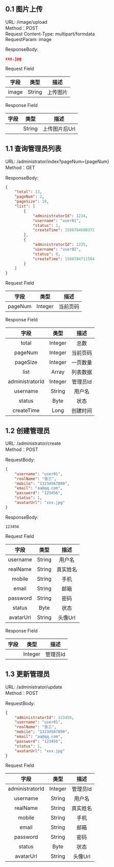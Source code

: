 ## 0.1 图片上传

URL: /image/upload  
Method：POST  
Request Content-Type: multipart/formdata  
RequestParam: image  

ResponseBody:  
```json
xxx.jpg
```

Request Field  

| 字段     |     类型 |   描述   | 
| :--------------: | :--------:| :------: |
| image   | String   | 上传图片    |

Response Field  

| 字段     |     类型 |   描述   | 
| :--------------: | :--------:| :------: |
|    | String   | 上传图片后Url    |

## 1.1 查询管理员列表

URL: /administrator/index?pageNum={pageNum}  
Method：GET  

ResponseBody:  
```json
{
    "total": 13,
    "pageNum": 2,
    "pageSize": 10,
    "list": [
        {
            "administratorId": 1234,
            "username": "user01",
            "status": 1,
            "createTime": 1580784600372
        },
        {
            "administratorId": 1235,
            "username": "user02",
            "status": 0,
            "createTime": 1580784711504
        }
    ]
}
```

Request Field  

| 字段     |     类型 |   描述   | 
| :--------------: | :--------:| :------: |
| pageNum   | Integer   | 当前页码    |

Response Field  

| 字段     |     类型 |   描述   | 
| :--------------: | :--------:| :------: |
| total   | Integer   | 总数    |
| pageNum   | Integer   | 当前页码    |
| pageSize   | Integer   | 一页数量    |
| list   | Array   | 列表数据    |
| administratorId   | Integer   | 管理员Id    |
| username   | String   | 用户名    |
| status   | Byte   | 状态    |
| createTime   | Long   | 创建时间    |

## 1.2 创建管理员

URL: /administrator/create  
Method：POST  

RequestBody:  
```json
{
    "username": "user01",
    "realName": "张三",
    "mobile": "13234567890",
    "email": "aa@qq.com",
    "password": "123456",
    "status": 1,
    "avatarUrl": "xxx.jpg"
}
```

ResponseBody:  
```
123456

```

Request Field  

| 字段     |     类型 |   描述   | 
| :--------------: | :--------:| :------: |
| username   | String   | 用户名    |
| realName   | String   | 真实姓名    |
| mobile   | String   | 手机    |
| email   | String   | 邮箱    |
| password   | String   | 密码    |
| status   | Byte   | 状态    |
| avatarUrl   | String   | 头像Url    |

Response Field  

| 字段     |     类型 |   描述   | 
| :--------------: | :--------:| :------: |
|    | Integer   | 管理员Id    |

## 1.3 更新管理员

URL: /administrator/update  
Method：POST  

RequestBody:  
```json
{
    "administratorId": 123456,
    "username": "user01",
    "realName": "张三",
    "mobile": "13234567890",
    "email": "aa@qq.com",
    "password": "123456",
    "status": 1,
    "avatarUrl": "xxx.jpg"
}
```

Request Field  

| 字段     |     类型 |   描述   | 
| :--------------: | :--------:| :------: |
| administratorId   | Integer   | 管理员Id    |
| username   | String   | 用户名    |
| realName   | String   | 真实姓名    |
| mobile   | String   | 手机    |
| email   | String   | 邮箱    |
| password   | String   | 密码    |
| status   | Byte   | 状态    |
| avatarUrl   | String   | 头像Url    |
